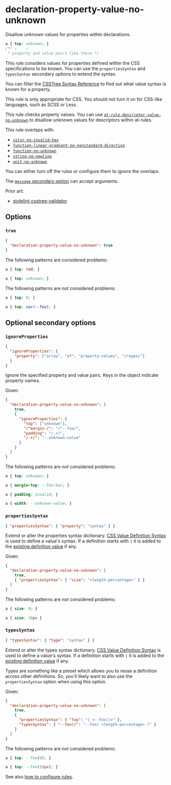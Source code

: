 # declaration-property-value-no-unknown

Disallow unknown values for properties within declarations.

<!-- prettier-ignore -->
```css
a { top: unknown; }
/** ↑    ↑
 * property and value pairs like these */
```

This rule considers values for properties defined within the CSS specifications to be known. You can use the `propertiesSyntax` and `typesSyntax` secondary options to extend the syntax.

You can filter the [CSSTree Syntax Reference](https://csstree.github.io/docs/syntax/) to find out what value syntax is known for a property.

This rule is only appropriate for CSS. You should not turn it on for CSS-like languages, such as SCSS or Less.

This rule checks property values. You can use [`at-rule-descriptor-value-no-unknown`](../at-rule-descriptor-value-no-unknown/README.md) to disallow unknown values for descriptors within at-rules.

This rule overlaps with:

- [`color-no-invalid-hex`](../color-no-invalid-hex/README.md)
- [`function-linear-gradient-no-nonstandard-direction`](../function-linear-gradient-no-nonstandard-direction/README.md)
- [`function-no-unknown`](../function-no-unknown/README.md)
- [`string-no-newline`](../string-no-newline/README.md)
- [`unit-no-unknown`](../unit-no-unknown/README.md)

You can either turn off the rules or configure them to ignore the overlaps.

The [`message` secondary option](../../../docs/user-guide/configure.md#message) can accept arguments.

Prior art:

- [stylelint-csstree-validator](https://www.npmjs.com/package/stylelint-csstree-validator)

## Options

### `true`

```json
{
  "declaration-property-value-no-unknown": true
}
```

The following patterns are considered problems:

<!-- prettier-ignore -->
```css
a { top: red; }
```

<!-- prettier-ignore -->
```css
a { top: unknown; }
```

The following patterns are _not_ considered problems:

<!-- prettier-ignore -->
```css
a { top: 0; }
```

<!-- prettier-ignore -->
```css
a { top: var(--foo); }
```

## Optional secondary options

### `ignoreProperties`

```json
{
  "ignoreProperties": {
    "property": ["array", "of", "property-values", "/regex/"]
  }
}
```

Ignore the specified property and value pairs. Keys in the object indicate property names.

Given:

```json
{
  "declaration-property-value-no-unknown": [
    true,
    {
      "ignoreProperties": {
        "top": ["unknown"],
        "/^margin-/": "/^--foo/",
        "padding": "/.+/",
        "/.+/": "--unknown-value"
      }
    }
  ]
}
```

The following patterns are _not_ considered problems:

<!-- prettier-ignore -->
```css
a { top: unknown; }
```

<!-- prettier-ignore -->
```css
a { margin-top: --foo-bar; }
```

<!-- prettier-ignore -->
```css
a { padding: invalid; }
```

<!-- prettier-ignore -->
```css
a { width: --unknown-value; }
```

### `propertiesSyntax`

```json
{ "propertiesSyntax": { "property": "syntax" } }
```

Extend or alter the properties syntax dictionary. [CSS Value Definition Syntax](https://github.com/csstree/csstree/blob/master/docs/definition-syntax.md) is used to define a value's syntax. If a definition starts with `|` it is added to the [existing definition value](https://csstree.github.io/docs/syntax/) if any.

Given:

```json
{
  "declaration-property-value-no-unknown": [
    true,
    { "propertiesSyntax": { "size": "<length-percentage>" } }
  ]
}
```

The following patterns are _not_ considered problems:

<!-- prettier-ignore -->
```css
a { size: 0; }
```

<!-- prettier-ignore -->
```css
a { size: 10px }
```

### `typesSyntax`

```json
{ "typesSyntax": { "type": "syntax" } }
```

Extend or alter the types syntax dictionary. [CSS Value Definition Syntax](https://github.com/csstree/csstree/blob/master/docs/definition-syntax.md) is used to define a value's syntax. If a definition starts with `|` it is added to the [existing definition value](https://csstree.github.io/docs/syntax/) if any.

Types are something like a preset which allows you to reuse a definition across other definitions. So, you'll likely want to also use the `propertiesSyntax` option when using this option.

Given:

```json
{
  "declaration-property-value-no-unknown": [
    true,
    {
      "propertiesSyntax": { "top": "| <--foo()>" },
      "typesSyntax": { "--foo()": "--foo( <length-percentage> )" }
    }
  ]
}
```

The following patterns are _not_ considered problems:

<!-- prettier-ignore -->
```css
a { top: --foo(0); }
```

<!-- prettier-ignore -->
```css
a { top: --foo(10px); }
```

See also [how to configure rules](../../../docs/user-guide/configure.md#rules).
